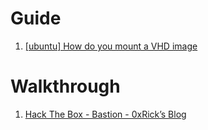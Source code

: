 
# Guide

1. [\[ubuntu\] How do you mount a VHD image](https://ubuntuforums.org/showthread.php?t=2299701)

 
# Walkthrough
 
1. [Hack The Box - Bastion - 0xRick’s Blog](https://0xrick.github.io/hack-the-box/bastion/)
